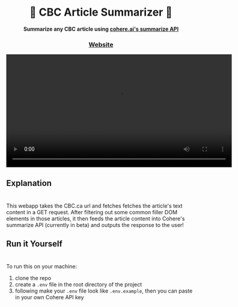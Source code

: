 <div align="center">
  <h1>🍁 CBC Article Summarizer 📰</h1>
  <p>
    <strong>Summarize any CBC article using <a href="https://cohere.ai/" target="_blank" rel="noreferrer">cohere.ai's summarize API</a></strong>
  </p>

   <h3>
    <a target="_blank" rel="noopener noreferrer" href="https://prowe-article-summarizer.netlify.app">Website</a>
  </h3>

<video src="static/demo.webm" height=300 />
  <!-- <img src="static/screenshot.jpg" alt="screenshot"> -->

</div>

## Explanation

#

This webapp takes the CBC.ca url and fetches fetches the article's text content in a GET request. After filtering out some common filler DOM elements in those articles, it then feeds the article content into Cohere's summarize API (currently in beta) and outputs the response to the user!

## Run it Yourself

#

To run this on your machine:

1. clone the repo
2. create a `.env` file in the root directory of the project
3. following make your `.env` file look like `.env.example`, then you can paste in your own Cohere API key

